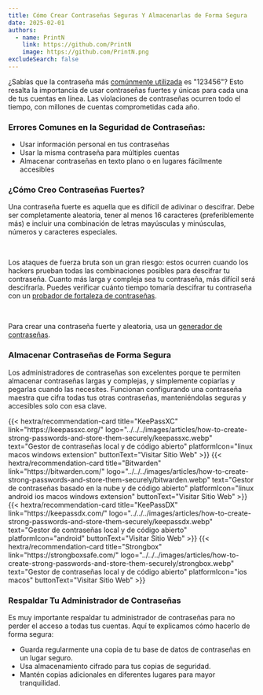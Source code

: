 ```yaml
---
title: Cómo Crear Contraseñas Seguras Y Almacenarlas de Forma Segura
date: 2025-02-01
authors:
  - name: PrintN
    link: https://github.com/PrintN
    image: https://github.com/PrintN.png
excludeSearch: false
---
```

¿Sabías que la contraseña más [comúnmente utilizada](https://en.wikipedia.org/wiki/List_of_the_most_common_passwords) es "123456"? Esto resalta la importancia de usar contraseñas fuertes y únicas para cada una de tus cuentas en línea. Las violaciones de contraseñas ocurren todo el tiempo, con millones de cuentas comprometidas cada año.

### Errores Comunes en la Seguridad de Contraseñas:
- Usar información personal en tus contraseñas
- Usar la misma contraseña para múltiples cuentas
- Almacenar contraseñas en texto plano o en lugares fácilmente accesibles

### ¿Cómo Creo Contraseñas Fuertes?
Una contraseña fuerte es aquella que es difícil de adivinar o descifrar. Debe ser completamente aleatoria, tener al menos 16 caracteres (preferiblemente más) e incluir una combinación de letras mayúsculas y minúsculas, números y caracteres especiales.

<br>

Los ataques de fuerza bruta son un gran riesgo: estos ocurren cuando los hackers prueban todas las combinaciones posibles para descifrar tu contraseña. Cuanto más larga y compleja sea tu contraseña, más difícil será descifrarla. Puedes verificar cuánto tiempo tomaría descifrar tu contraseña con un [probador de fortaleza de contraseñas](https://bitwarden.com/password-strength/#Password-Strength-Testing-Tool).

<br>

Para crear una contraseña fuerte y aleatoria, usa un [generador de contraseñas](https://bitwarden.com/password-generator/#password-generator).

### Almacenar Contraseñas de Forma Segura
Los administradores de contraseñas son excelentes porque te permiten almacenar contraseñas largas y complejas, y simplemente copiarlas y pegarlas cuando las necesites. Funcionan configurando una contraseña maestra que cifra todas tus otras contraseñas, manteniéndolas seguras y accesibles solo con esa clave.

<div class="recommendations">
  <div class="grid">
    {{< hextra/recommendation-card title="KeePassXC" link="https://keepassxc.org/" logo="../../../images/articles/how-to-create-strong-passwords-and-store-them-securely/keepassxc.webp" text="Gestor de contraseñas local y de código abierto" platformIcon="linux macos windows extension" buttonText="Visitar Sitio Web" >}}
    {{< hextra/recommendation-card title="Bitwarden" link="https://bitwarden.com/" logo="../../../images/articles/how-to-create-strong-passwords-and-store-them-securely/bitwarden.webp" text="Gestor de contraseñas basado en la nube y de código abierto" platformIcon="linux android ios macos windows extension" buttonText="Visitar Sitio Web" >}}
    {{< hextra/recommendation-card title="KeePassDX" link="https://keepassdx.com/" logo="../../../images/articles/how-to-create-strong-passwords-and-store-them-securely/keepassdx.webp" text="Gestor de contraseñas local y de código abierto" platformIcon="android" buttonText="Visitar Sitio Web" >}}
    {{< hextra/recommendation-card title="Strongbox" link="https://strongboxsafe.com/" logo="../../../images/articles/how-to-create-strong-passwords-and-store-them-securely/strongbox.webp" text="Gestor de contraseñas local y de código abierto" platformIcon="ios macos" buttonText="Visitar Sitio Web" >}}
  </div>
</div>

### Respaldar Tu Administrador de Contraseñas
Es muy importante respaldar tu administrador de contraseñas para no perder el acceso a todas tus cuentas. Aquí te explicamos cómo hacerlo de forma segura:  
- Guarda regularmente una copia de tu base de datos de contraseñas en un lugar seguro.  
- Usa almacenamiento cifrado para tus copias de seguridad.  
- Mantén copias adicionales en diferentes lugares para mayor tranquilidad.